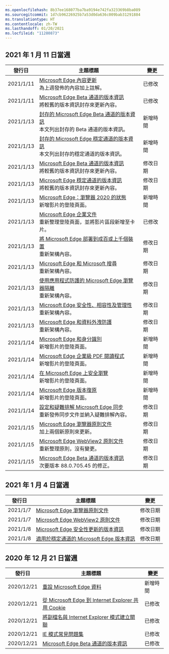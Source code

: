```yaml
---
ms.openlocfilehash: 8b37ee168077ba7ba9194e742fa323369b8ba089
ms.sourcegitcommit: 1d7cb96226925b7a53d0da636c009bab31291884
ms.translationtype: HT
ms.contentlocale: zh-TW
ms.lasthandoff: 01/20/2021
ms.locfileid: "11280873"
---
```

<!-- This file is generated automatically each week. Changes made to this file will be overwritten.-->




## 2021 年 1 月 11 日當週


| 發行日 |主題標題 | 變更 |
|------|------------|--------|
| 2021/1/11 | [Microsoft Edge 內容更新](/DeployEdge/microsoft-edge-content-updates)<br>為上週發佈的內容加上註解。 | 已修改 |
| 2021/1/11 | [Microsoft Edge Beta 通道的版本資訊](/DeployEdge/microsoft-edge-relnote-beta-channel)<br>將較舊的版本資訊封存來更新內容。 | 已修改 |
| 2021/1/13 | [封存的 Microsoft Edge Beta 通道的版本資訊](/DeployEdge/microsoft-edge-relnote-archive-beta-channel)<br>本文列出封存的 Beta 通道的版本資訊。 | 新增時間 |
| 2021/1/13 | [封存的 Microsoft Edge 穩定通道的版本資訊](/DeployEdge/microsoft-edge-relnote-archive-stable-channel)<br>本文列出封存的穩定通道的版本資訊。 | 新增時間 |
| 2021/1/13 | [Microsoft Edge Beta 通道的版本資訊](/DeployEdge/microsoft-edge-relnote-beta-channel)<br>將較舊的版本資訊封存來更新內容。 | 修改日期 |
| 2021/1/13 | [Microsoft Edge 穩定通道的版本資訊](/DeployEdge/microsoft-edge-relnote-stable-channel)<br>將較舊的版本資訊封存來更新內容。 | 修改日期 |
| 2021/1/13 | [Microsoft Edge：瀏覽器 2020 的狀態](/DeployEdge/microsoft-edge-video-state-of-browser)<br>新增影片的登陸頁面。 | 新增時間 |
| 2021/1/13 | [Microsoft Edge 企業文件](/DeployEdge/index)<br>重新整理登陸頁面，並將影片區段新增至卡片。 | 已修改 |
| 2021/1/13 | [將 Microsoft Edge 部署到成百或上千個裝置](/DeployEdge/microsoft-edge-video-deploy)<br>重新架構內容。 | 修改日期 |
| 2021/1/13 | [Microsoft Edge 和 Microsoft 搜尋](/DeployEdge/microsoft-edge-video-search)<br>重新架構內容。 | 修改日期 |
| 2021/1/13 | [使用應用程式防護的 Microsoft Edge 瀏覽器隔離](/DeployEdge/microsoft-edge-video-security-application-guard)<br>重新架構內容。 | 修改日期 |
| 2021/1/13 | [Microsoft Edge 安全性、相容性及管理性](/DeployEdge/microsoft-edge-video-security-compatibility-manageability)<br>重新架構內容。  | 修改日期 |
| 2021/1/13 | [Microsoft Edge 和資料外洩防護](/DeployEdge/microsoft-edge-video-security-dlp)<br>重新架構內容。  | 修改日期 |
| 2021/1/14 | [Microsoft Edge 和身分識別](/DeployEdge/microsoft-edge-video-identity)<br>新增影片的登陸頁面。 | 新增時間 |
| 2021/1/14 | [Microsoft Edge 企業級 PDF 閱讀程式](/DeployEdge/microsoft-edge-video-pdf-reader)<br>新增影片的登陸頁面。 | 新增時間 |
| 2021/1/14 | [在 Microsoft Edge 上安全瀏覽](/DeployEdge/microsoft-edge-video-security-smartscreen)<br>新增影片的登陸頁面。 | 新增時間 |
| 2021/1/14 | [Microsoft Edge 版本復原](/DeployEdge/microsoft-edge-video-version-rollback)<br>新增影片的登陸頁面。 | 新增時間 |
| 2021/1/14 | [設定和疑難排解 Microsoft Edge 同步](/DeployEdge/microsoft-edge-enterprise-sync)<br>重新發佈同步文件並納入疑難排解內容。 | 修改日期 |
| 2021/1/15 | [Microsoft Edge 瀏覽器原則文件](/DeployEdge/microsoft-edge-policies)<br>加上兩個新原則來更新。 | 修改日期 |
| 2021/1/15 | [Microsoft Edge WebView2 原則文件](/DeployEdge/microsoft-edge-webview-policies)<br>重新整理原則，沒有變更。 | 修改日期 |
| 2021/1/15 | [Microsoft Edge Beta 通道的版本資訊](/DeployEdge/microsoft-edge-relnote-beta-channel)<br>次要版本 88.0.705.45 的修正。 | 修改日期 |


## 2021 年 1 月 4 日當週


| 發行日 |主題標題 | 變更 |
|------|------------|--------|
| 2021/1/7 | [Microsoft Edge 瀏覽器原則文件](/DeployEdge/microsoft-edge-policies) | 修改日期 |
| 2021/1/7 | [Microsoft Edge WebView2 原則文件](/DeployEdge/microsoft-edge-webview-policies) | 修改日期 |
| 2021/1/8 | [Microsoft Edge 安全性更新的版本資訊](/DeployEdge/microsoft-edge-relnotes-security) | 修改日期 |
| 2021/1/8 | [適用於穩定通道的 Microsoft Edge 版本資訊](/DeployEdge/microsoft-edge-relnote-stable-channel) | 修改日期 |


## 2020 年 12 月 21 日當週


| 發行日 |主題標題 | 變更 |
|------|------------|--------|
| 2020/12/21 | [重設 Microsoft Edge 資料](/DeployEdge/edge-learnmore-reset-data-in-cloud) | 新增時間 |
| 2020/12/21 | [從 Microsoft Edge 到 Internet Explorer 共用 Cookie](/DeployEdge/edge-ie-mode-add-guidance-cookieshare) | 已修改 |
| 2020/12/21 | [將副檔名與 Internet Explorer 模式建立關聯](/DeployEdge/edge-ie-mode-add-guidance-filetype-associations) | 已修改 |
| 2020/12/21 | [IE 模式常見問題集](/DeployEdge/edge-ie-mode-faq) | 已修改 |
| 2020/12/21 | [Microsoft Edge Beta 通道的版本資訊](/DeployEdge/microsoft-edge-relnote-beta-channel) | 已修改 |

